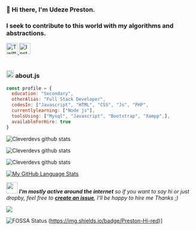 ### 👋 Hi there, I'm Udeze Preston.



<h3 align="left"><strong>
I seek to contribute to this world with my algorithms and abstractions.</strong></h3>



<a target="_blank" href="https://twitter.com/SocialTymn">
<img src="https://pitlochryfestivaltheatre.com/wp-content/uploads/2020/04/2-27646_twitter-logo-png-transparent-background-logo-twitter-png-1024x1024.png" width="30px" height="30px" alt="Twitter Badge">
</a>
<a target="_blank" href="https://www.instagram.com/tymnsocialnetwork/">
<img src="https://i.pinimg.com/originals/a2/5f/4f/a25f4f58938bbe61357ebca42d23866f.png" width="30px" height="30px" alt="Instagram Badge">
</a>
<br>

<br>

###  <img src="https://media.giphy.com/media/ln7z2eWriiQAllfVcn/giphy.gif" height="20"> **about.js**

```javascript
const profile = {
  education: "Secondary",
  otherAlias: "Full Stack Developer",
  codesIn: ["Javascript", "HTML", "CSS", "Js", "PHP",
  currentlylearning: ["Node js"],
  toolsUsing: ["Mysql", "Javascript", "Bootstrap", "Xampp",],
  availableForHire: true
}
```

![Cleverdevs github stats](https://github-readme-stats.vercel.app/api?username=cleverdevs&bg_color=fafafa&hide_border=true&line_height=25&title_color=0c0c0d&text_color=141414&hide=[%22issues%22,%22prs%22])

![Cleverdevs github stats](https://docs.netlify.com/images/monitor-sites-status-badges@2x.png)

![Cleverdevs github stats](https://api.netlify.com/api/v1/badges/66fbebc5-cee7-43e1-ac4d-4c895ef2cfb6/deploy-status)

[![My GitHub Language Stats](https://github-readme-stats.vercel.app/api/top-langs/?username=cleverdevs&langs_count=5)]()


<img src="https://media.giphy.com/media/RhwkGhrlj3NVSOxWSN/giphy.gif" height="30"> <em><b>I'm mostly active around the internet</b> so if you want to say hi or just dropby, feel free to <a target="_blank" href="#"><strong> create an issue</strong></a>, I'll be happy to hire me Thanks ;)</b> </em>

![](https://visitor-badge.glitch.me/badge?page_id=cleverdevs)



<!--
**cleverdevs/cleverdevs** is a ✨ _special_ ✨ repository because its `README.md` (this file) appears on your GitHub profile.

Here are some ideas to get you started:

- 🔭 I’m currently working on ...
- 🌱 I’m currently learning ...
- 👯 I’m looking to collaborate on ...
- 🤔 I’m looking for help with ...
- 💬 Ask me about ...
- 📫 How to reach me: ...
- 😄 Pronouns: ...
- ⚡ Fun fact: ...
-->

 ![FOSSA Status](https://app.fossa.com/api/projects/custom%2B17679%2Fgit%40github.com%3Anetlify%2Fnetlify-cms.git.svg?type=shield) (https://img.shields.io/badge/Preston-Hi-red)]

